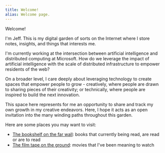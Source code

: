 ```yaml
---
title: Welcome!
alias: Welcome page.
---
```


Welcome!

I'm Jeff. This is my digital garden of sorts on the Internet where I store notes, insights, and things that interests me.

I'm currently working at the intersection between artificial intelligence and distributed computing at Microsoft. How do we leverage the impact of artificial intelligence with the scale of distributed infrastructure to empower residents of the web?

On a broader level, I care deeply about leveraging technology to create spaces that empower people to grow - creatively, where people are drawn to sharing pieces of their creativity; or technically, where people are inspired to build the next innovation.

This space here represents for me an opportunity to share and track my own growth in my creative endeavors. Here, I hope it acts as an open invitation into the many winding paths throughout this garden.

Here are some places you may want to visit:

- [The bookshelf on the far wall](/booklist): books that currently being read, are read or are to read
- [The film tape on the ground](/movies): movies that I've been meaning to watch
